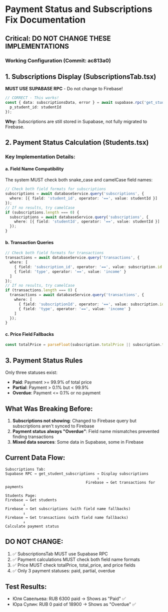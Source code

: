 # Payment Status and Subscriptions Fix Documentation

## Critical: DO NOT CHANGE THESE IMPLEMENTATIONS

### Working Configuration (Commit: ac813a0)

## 1. Subscriptions Display (SubscriptionsTab.tsx)
**MUST USE SUPABASE RPC** - Do not change to Firebase!
```typescript
// CORRECT - This works!
const { data: subscriptionsData, error } = await supabase.rpc('get_student_subscriptions', {
  p_student_id: studentId
});
```

**Why:** Subscriptions are still stored in Supabase, not fully migrated to Firebase.

## 2. Payment Status Calculation (Students.tsx)

### Key Implementation Details:

#### a. Field Name Compatibility
The system MUST check both snake_case and camelCase field names:
```typescript
// Check both field formats for subscriptions
subscriptions = await databaseService.query('subscriptions', {
  where: [{ field: 'student_id', operator: '==', value: studentId }]
});
// If no results, try camelCase
if (subscriptions.length === 0) {
  subscriptions = await databaseService.query('subscriptions', {
    where: [{ field: 'studentId', operator: '==', value: studentId }]
  });
}
```

#### b. Transaction Queries
```typescript
// Check both field formats for transactions
transactions = await databaseService.query('transactions', {
  where: [
    { field: 'subscription_id', operator: '==', value: subscription.id },
    { field: 'type', operator: '==', value: 'income' }
  ]
});
// If no results, try camelCase
if (transactions.length === 0) {
  transactions = await databaseService.query('transactions', {
    where: [
      { field: 'subscriptionId', operator: '==', value: subscription.id },
      { field: 'type', operator: '==', value: 'income' }
    ]
  });
}
```

#### c. Price Field Fallbacks
```typescript
const totalPrice = parseFloat(subscription.totalPrice || subscription.total_price || subscription.price || 0);
```

## 3. Payment Status Rules
Only three statuses exist:
- **Paid**: Payment >= 99.9% of total price
- **Partial**: Payment > 0.1% but < 99.9%
- **Overdue**: Payment <= 0.1% or no payment

## What Was Breaking Before:

1. **Subscriptions not showing**: Changed to Firebase query but subscriptions aren't synced to Firebase
2. **Payment status always "Overdue"**: Field name mismatches prevented finding transactions
3. **Mixed data sources**: Some data in Supabase, some in Firebase

## Current Data Flow:

```
Subscriptions Tab:
Supabase RPC → get_student_subscriptions → Display subscriptions
                                         ↓
                                    Firebase → Get transactions for payments

Students Page:
Firebase → Get students
        ↓
Firebase → Get subscriptions (with field name fallbacks)
        ↓
Firebase → Get transactions (with field name fallbacks)
        ↓
Calculate payment status
```

## DO NOT CHANGE:
1. ✅ SubscriptionsTab MUST use Supabase RPC
2. ✅ Payment calculations MUST check both field name formats
3. ✅ Price MUST check totalPrice, total_price, and price fields
4. ✅ Only 3 payment statuses: paid, partial, overdue

## Test Results:
- Юля Савельева: RUB 6300 paid → Shows as "Paid" ✅
- Юра Сулин: RUB 0 paid of 18900 → Shows as "Overdue" ✅